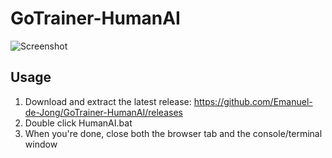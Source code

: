 # GoTrainer-HumanAI

![Screenshot](https://raw.githubusercontent.com/Emanuel-de-Jong/GoTrainer-HumanAI/main/imgs/screenshot.png)

## Usage
1. Download and extract the latest release: https://github.com/Emanuel-de-Jong/GoTrainer-HumanAI/releases
2. Double click HumanAI.bat
3. When you're done, close both the browser tab and the console/terminal window
